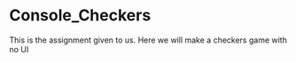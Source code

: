 # Console_Checkers
This is the assignment given to us. Here we will make a checkers game with no UI
